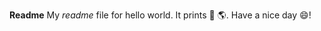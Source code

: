 **Readme**
My *readme* file for hello world.
It prints :wave: :earth_americas:.
Have a nice day :smile:!
